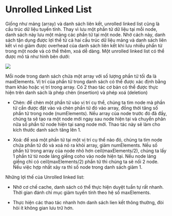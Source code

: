 # Unrolled Linked List

Giống như mảng (array) và danh sách liên kết, unrolled linked list cũng là cấu trúc dữ liệu tuyến tính. Thay
vì lưu một phần tử dữ liệu tại mỗi node, danh sách này lưu một mảng các phần tử tại một node. Nhờ cách này,
danh sách tận dụng được lợi thế từ cả hai cấu trúc dữ liệu mảng và danh sách liên kết vì nó giảm được overhead
của danh sách liên kết khi lưu nhiều phẩn tử trong một node và có thể thêm, xoá dễ dàng. Một unrolled linked
list có thể được mô tả như hình bên dưới:

![](https://upload.wikimedia.org/wikipedia/commons/1/16/Unrolled_linked_lists_%281-8%29.PNG)

Mỗi node trong danh sách chứa một array với số lượng phần tử tối đa là maxElements. Vị trí của phần
tử trong danh sách có thể được xác định bằng tham khảo hoặc vị trí trong array. Có 2 thao tác cơ bản có thể
được thực hiện trên danh sách là phép chèn (insertion) và phép xoá (deletion)

- Chèn: để chèn một phần tử vào vị trí cụ thể, chúng ta tìm node mà phần tử cần được đặt vào và chèn
phần tử đó vào array, đồng thời tăng số phần tử trong node (numElements). Nếu array của node trước
đó đã đầy, chúng ta sẽ tạo ra một node mới ngay sau node hiện tại và chuyển phân nữa số phần tử node
hiện tại sang node mới. Thao tác này sẽ làm cho kích thước danh sách tăng lên 1.

- Xoá: để xoá một phần tử tại một vị trí cụ thể nào đó, chúng ta tìm node chứa phần tử đó và xoá nó ra khỏi
array, giảm numElements. Nếu số phần tử trong array của node nhỏ hơn ceil(maxElements/2), chúng ta
lấy 1 phần tử từ node láng giềng coho vào node hiện tại. Nếu node láng giềng chỉ có ceil(maxElements/2)
phần tử thì chúng ta sẽ nối 2 node. Nếu việc hợp nhất xảy ra thì số node trong danh sách giảm 1.

Những lợi thế của Unrolled linked list:

- Nhờ cơ chế cache, danh sách có thể thực hiện duyệt tuần tự rất nhanh. Thời gian đánh chỉ mục giảm
tuyến tính theo hệ số maxElements.

- Thực hiện các thao tác nhanh hơn danh sách lien kết thông thường, đòi hỏi ít không gian lưu trữ hơn.
